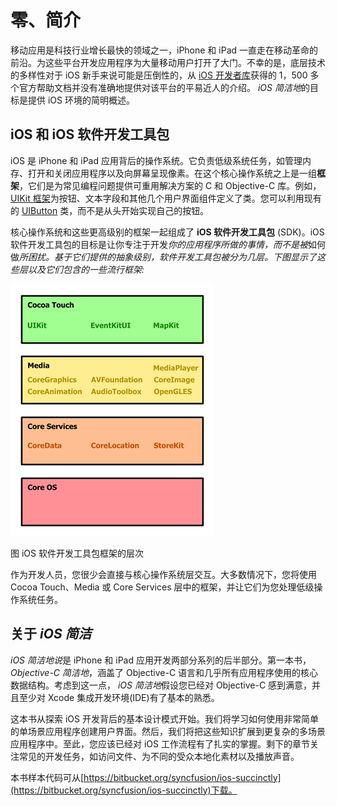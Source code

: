 # 零、简介

移动应用是科技行业增长最快的领域之一，iPhone 和 iPad 一直走在移动革命的前沿。为这些平台开发应用程序为大量移动用户打开了大门。不幸的是，底层技术的多样性对于 iOS 新手来说可能是压倒性的，从 [iOS 开发者库](http://developer.apple.com/library/ios/navigation/index.html)获得的 1，500 多个官方帮助文档并没有准确地提供对该平台的平易近人的介绍。 *iOS 简洁地*的目标是提供 iOS 环境的简明概述。

## iOS 和 iOS 软件开发工具包

iOS 是 iPhone 和 iPad 应用背后的操作系统。它负责低级系统任务，如管理内存、打开和关闭应用程序以及向屏幕呈现像素。在这个核心操作系统之上是一组**框架**，它们是为常见编程问题提供可重用解决方案的 C 和 Objective-C 库。例如， [UIKit 框架](http://developer.apple.com/library/ios/#documentation/uikit/reference/UIKit_Framework/_index.html)为按钮、文本字段和其他几个用户界面组件定义了类。您可以利用现有的 [UIButton](http://developer.apple.com/library/ios/#documentation/uikit/reference/UIButton_Class/UIButton/UIButton.html) 类，而不是从头开始实现自己的按钮。

核心操作系统和这些更高级别的框架一起组成了 **iOS 软件开发工具包** (SDK)。iOS 软件开发工具包的目标是让你专注于开发*你的应用程序所做的事情，而不是被*如何做*所困扰。基于它们提供的抽象级别，软件开发工具包被分为几层。下图显示了这些层以及它们包含的一些流行框架:*

![](img/image001.png)

图 iOS 软件开发工具包框架的层次

作为开发人员，您很少会直接与核心操作系统层交互。大多数情况下，您将使用 Cocoa Touch、Media 或 Core Services 层中的框架，并让它们为您处理低级操作系统任务。

## 关于 *iOS 简洁*

*iOS 简洁地说*是 iPhone 和 iPad 应用开发两部分系列的后半部分。第一本书， *Objective-C 简洁地*，涵盖了 Objective-C 语言和几乎所有应用程序使用的核心数据结构。考虑到这一点， *iOS 简洁地*假设您已经对 Objective-C 感到满意，并且至少对 Xcode 集成开发环境(IDE)有了基本的熟悉。

这本书从探索 iOS 开发背后的基本设计模式开始。我们将学习如何使用非常简单的单场景应用程序创建用户界面。然后，我们将把这些知识扩展到更复杂的多场景应用程序中。至此，您应该已经对 iOS 工作流程有了扎实的掌握。剩下的章节关注常见的开发任务，如访问文件、为不同的受众本地化素材以及播放声音。

本书样本代码可从[https://bitbucket.org/syncfusion/ios-succinctly](https://bitbucket.org/syncfusion/ios-succinctly)下载。